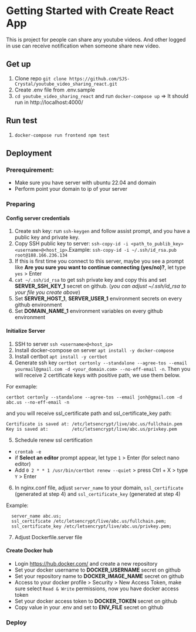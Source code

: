 # Getting Started with Create React App
This is project for people can share any youtube videos. And other logged in use can receive notification when someone share new video.

## Get up
1. Clone repo `git clone https://github.com/SJS-Crystal/youtube_video_sharing_react.git`
2. Create .env file from .env.sample
2. `cd youtube_video_sharing_react` and run `docker-compose up`
=> It should run in http://localhost:4000/

## Run test
1. `docker-compose run frontend npm test`

## Deployment

### Prerequirement:
- Make sure you have server with ubuntu 22.04 and domain
- Perform point your domain to ip of your server

### Preparing
#### Config server credentials
1. Create ssh key: run `ssh-keygen` and follow assist prompt, and you have a public key and private key.
2. Copy SSH public key to server: `ssh-copy-id -i <path_to_publib_key> <username>@<host_ip>`.Example: `ssh-copy-id -i ~/.ssh/id_rsa.pub root@188.166.236.134`
3. If this is first time you connect to this server, maybe you see a prompt like **Are you sure you want to continue connecting (yes/no)?**, let type `yes` > Enter
4. `cat ~/.ssh/id_rsa` to get ssh private key and copy this and set **SERVER_SSH_KEY_1** secret on github. (*you can adjust ~/.ssh/id_rsa to your file you create above*)
5. Set **SERVER_HOST_1**, **SERVER_USER_1** environment secrets on every github environment
6. Set **DOMAIN_NAME_1** environment variables on every github environment


#### Initialize Server
1. SSH to server `ssh <username>@<host_ip>`
2. Install docker-compose on server `apt install -y docker-compose`
3. Install certbot `apt install -y certbot`
4. Generate ssh key `certbot certonly --standalone --agree-tos --email yourmail@gmail.com -d <your_domain.com> --no-eff-email -n`. Then you will receive 2 certificate keys with positive path, we use them below.

  For exmaple: 
  ```shell
  certbot certonly --standalone --agree-tos --email jonh@gmail.com -d abc.us --no-eff-email -n
  ```
  and you will receive ssl_certificate path and ssl_certificate_key path:
  ```
  Certificate is saved at: /etc/letsencrypt/live/abc.us/fullchain.pem
  Key is saved at:         /etc/letsencrypt/live/abc.us/privkey.pem
  ```
5. Schedule renew ssl certification
  - `crontab -e`
  - if **Select an editor** prompt appear, let type `1` > Enter (for select nano editor)
  - Add `0 2 * * 1 /usr/bin/certbot renew --quiet` > press Ctrl + X > type `Y` > Enter
6. In nginx.conf file, adjust `server_name` to your domain, `ssl_certificate` (generated at step 4) and `ssl_certificate_key` (generated at step 4)

  Example:
  ```
    server_name abc.us;
    ssl_certificate /etc/letsencrypt/live/abc.us/fullchain.pem;
    ssl_certificate_key /etc/letsencrypt/live/abc.us/privkey.pem;
  ```

7. Adjust Dockerfile.server file


#### Create Docker hub
- Login https://hub.docker.com/ and create a new repository
- Set your docker username to **DOCKER_USERNAME** secret on github
- Set your repository name to **DOCKER_IMAGE_NAME** secret on github
- Access to your docker profile > Security > New Access Token, make sure select `Read & Write` permissions, now you have docker access token
- Set your docker access token to **DOCKER_TOKEN** secret on github
- Copy value in your .env and set to **ENV_FILE** secret on github


### Deploy

